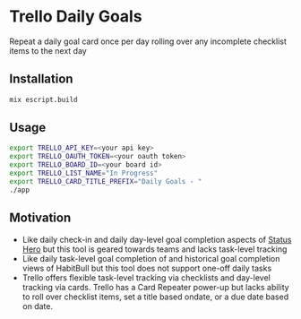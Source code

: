 # Trello Daily Goals

Repeat a daily goal card once per day rolling over any incomplete checklist items to the next day

## Installation
```sh
mix escript.build
```

## Usage
```sh
export TRELLO_API_KEY=<your api key>
export TRELLO_OAUTH_TOKEN=<your oauth token>
export TRELLO_BOARD_ID=<your board id>
export TRELLO_LIST_NAME="In Progress"
export TRELLO_CARD_TITLE_PREFIX="Daily Goals - "
./app
```

## Motivation
- Like daily check-in and daily day-level goal completion aspects of [Status Hero](https://statushero.com/) but this tool is geared towards teams and lacks task-level tracking
- Like daily task-level goal completion of and historical goal completion views of HabitBull but this tool does not support one-off daily tasks
- Trello offers flexible task-level tracking via checklists and day-level tracking via cards. Trello has a Card Repeater power-up but lacks ability to roll over checklist items, set a title based ondate, or a due date based on date.


